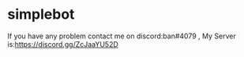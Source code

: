 # simplebot
If you have any problem contact me on discord:ban#4079 ,
My Server is:https://discord.gg/ZcJaaYU52D
